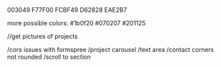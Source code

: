 003049
F77F00
FCBF49
D62828
EAE2B7

more possible colors:
#1b0f20
#070207
#201125


//get pictures of projects


/cors issues with formspree
/project carousel
/text area
/contact corners not rounded
/scroll to section